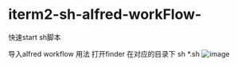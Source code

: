 # iterm2-sh-aIfred-workFlow-
快速start sh脚本

导入aIfred workflow
用法 打开finder 在对应的目录下 sh *.sh
![image](https://user-images.githubusercontent.com/44959509/173232439-d22a0c07-d99f-46dd-b108-9f606f4cddf9.png)
